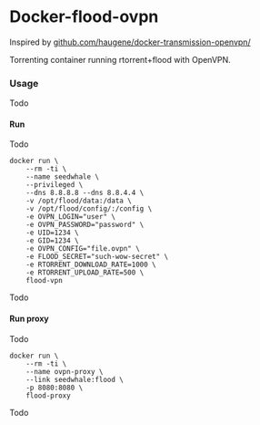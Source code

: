 # Docker-flood-ovpn

Inspired by [github.com/haugene/docker-transmission-openvpn/](https://github.com/haugene/docker-transmission-openvpn/)

Torrenting container running rtorrent+flood with OpenVPN.

### Usage
Todo
#### Run
Todo

```
docker run \
    --rm -ti \
    --name seedwhale \
    --privileged \
    --dns 8.8.8.8 --dns 8.8.4.4 \
    -v /opt/flood/data:/data \
    -v /opt/flood/config/:/config \
    -e OVPN_LOGIN="user" \
    -e OVPN_PASSWORD="password" \
    -e UID=1234 \
    -e GID=1234 \
    -e OVPN_CONFIG="file.ovpn" \
    -e FLOOD_SECRET="such-wow-secret" \
    -e RTORRENT_DOWNLOAD_RATE=1000 \
    -e RTORRENT_UPLOAD_RATE=500 \
    flood-vpn
```
Todo

#### Run proxy
Todo
```
docker run \
    --rm -ti \
    --name ovpn-proxy \
    --link seedwhale:flood \
    -p 8080:8080 \
    flood-proxy

```
Todo
